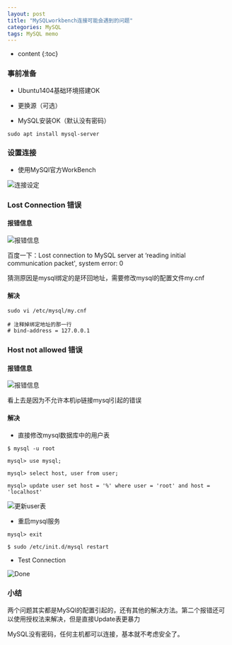 ```yaml
---
layout: post
title: "MySQLworkbench连接可能会遇到的问题"
categories: MySQL
tags: MySQL memo
---
```


* content
{:toc}

### 事前准备

- Ubuntu1404基础环境搭建OK

- 更换源（可选）

- MySQL安装OK（默认没有密码）
```
sudo apt install mysql-server
```

### 设置连接

- 使用MySQl官方WorkBench

![连接设定](http://ww3.sinaimg.cn/large/8d6a2535gw1f8mxwut25zj20oe0gbtcp.jpg)

### Lost Connection 错误

#### 报错信息

![报错信息](http://ww4.sinaimg.cn/large/8d6a2535gw1f8n4bykymnj209t05jdgv.jpg)

百度一下：Lost connection to MySQL server at ‘reading initial communication packet', system error: 0

猜测原因是mysql绑定的是环回地址，需要修改mysql的配置文件my.cnf


#### 解决
```
sudo vi /etc/mysql/my.cnf
```

```
# 注释掉绑定地址的那一行
# bind-address = 127.0.0.1
```

### Host not allowed 错误

#### 报错信息

![报错信息](http://ww2.sinaimg.cn/large/8d6a2535gw1f8n4cv9034j209x05idgt.jpg)

看上去是因为不允许本机ip链接mysql引起的错误

#### 解决

- 直接修改mysql数据库中的用户表

```
$ mysql -u root

mysql> use mysql;

mysql> select host, user from user;

mysql> update user set host = '%' where user = 'root' and host = 'localhost'
```

![更新user表](http://ww1.sinaimg.cn/large/8d6a2535gw1f8myfqqvd3j20k60ce76v.jpg)

- 重启mysql服务

```
mysql> exit

$ sudo /etc/init.d/mysql restart
```

- Test Connection

![Done](http://ww3.sinaimg.cn/large/8d6a2535gw1f8n4eaw7krj20at07nq41.jpg)

### 小结

两个问题其实都是MySQl的配置引起的，还有其他的解决方法。第二个报错还可以使用授权法来解决，但是直接Update表更暴力

MySQL没有密码，任何主机都可以连接，基本就不考虑安全了。

